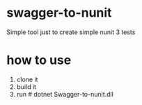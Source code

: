# swagger-to-nunit
Simple tool just to create simple nunit 3 tests

# how to use
1. clone it
2. build it
3. run # dotnet Swagger-to-nunit.dll <path to swagger json file>
